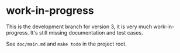 work-in-progress
=================

This is the development branch for version 3, it is very much work-in-progress.
It's still missing documentation and test cases.

See `doc/main.md` and `make todo` in the project root.

